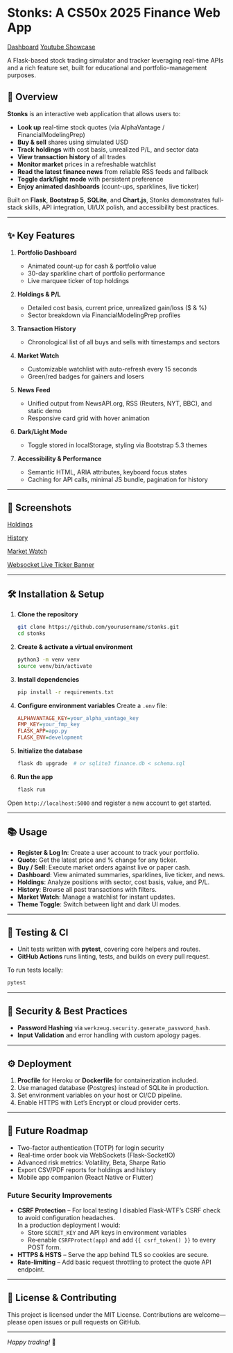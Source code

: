 # Stonks: A CS50x 2025 Finance Web App

[Dashboard](https://github.com/user-attachments/assets/35caeace-3dcb-4bb0-a4f6-fb2753b7c062)
[Youtube Showcase](https://youtu.be/SfRZAgzWW_Q)

A Flask-based stock trading simulator and tracker leveraging real-time APIs and a rich feature set, built for educational and portfolio-management purposes.

## 🚀 Overview

**Stonks** is an interactive web application that allows users to:

* **Look up** real-time stock quotes (via AlphaVantage / FinancialModelingPrep)
* **Buy & sell** shares using simulated USD
* **Track holdings** with cost basis, unrealized P/L, and sector data
* **View transaction history** of all trades
* **Monitor market** prices in a refreshable watchlist
* **Read the latest finance news** from reliable RSS feeds and fallback
* **Toggle dark/light mode** with persistent preference
* **Enjoy animated dashboards** (count-ups, sparklines, live ticker)

Built on **Flask**, **Bootstrap 5**, **SQLite**, and **Chart.js**, Stonks demonstrates full-stack skills, API integration, UI/UX polish, and accessibility best practices.

---

## ✨ Key Features

1. **Portfolio Dashboard**

   * Animated count-up for cash & portfolio value
   * 30-day sparkline chart of portfolio performance
   * Live marquee ticker of top holdings
2. **Holdings & P/L**

   * Detailed cost basis, current price, unrealized gain/loss (\$ & %)
   * Sector breakdown via FinancialModelingPrep profiles
3. **Transaction History**

   * Chronological list of all buys and sells with timestamps and sectors
4. **Market Watch**

   * Customizable watchlist with auto-refresh every 15 seconds
   * Green/red badges for gainers and losers
5. **News Feed**

   * Unified output from NewsAPI.org, RSS (Reuters, NYT, BBC), and static demo
   * Responsive card grid with hover animation
6. **Dark/Light Mode**

   * Toggle stored in localStorage, styling via Bootstrap 5.3 themes
7. **Accessibility & Performance**

   * Semantic HTML, ARIA attributes, keyboard focus states
   * Caching for API calls, minimal JS bundle, pagination for history

---

## 📸 Screenshots

[Holdings](https://github.com/user-attachments/assets/e08c54c9-c073-4b85-a6e0-1421e07c02be)

[History](https://github.com/user-attachments/assets/fc57ad39-f7d6-4e3c-a72c-bb51aa657eed)

[Market Watch](https://github.com/user-attachments/assets/cf551b2f-397f-4630-b14b-9a26c6fd5db3)

[Websocket Live Ticker Banner](https://github.com/user-attachments/assets/e9bf0a2a-f426-42d3-8c5a-609ec82a262d)

---

## 🛠️ Installation & Setup

1. **Clone the repository**

   ```bash
   git clone https://github.com/yourusername/stonks.git
   cd stonks
   ```
2. **Create & activate a virtual environment**

   ```bash
   python3 -m venv venv
   source venv/bin/activate
   ```
3. **Install dependencies**

   ```bash
   pip install -r requirements.txt
   ```
4. **Configure environment variables**
   Create a `.env` file:

   ```ini
   ALPHAVANTAGE_KEY=your_alpha_vantage_key
   FMP_KEY=your_fmp_key
   FLASK_APP=app.py
   FLASK_ENV=development
   ```
5. **Initialize the database**

   ```bash
   flask db upgrade  # or sqlite3 finance.db < schema.sql
   ```
6. **Run the app**

   ```bash
   flask run
   ```

Open `http://localhost:5000` and register a new account to get started.

---

## 📚 Usage

* **Register & Log In**: Create a user account to track your portfolio.
* **Quote**: Get the latest price and % change for any ticker.
* **Buy / Sell**: Execute market orders against live or paper cash.
* **Dashboard**: View animated summaries, sparklines, live ticker, and news.
* **Holdings**: Analyze positions with sector, cost basis, value, and P/L.
* **History**: Browse all past transactions with filters.
* **Market Watch**: Manage a watchlist for instant updates.
* **Theme Toggle**: Switch between light and dark UI modes.

---

## 🧪 Testing & CI

* Unit tests written with **pytest**, covering core helpers and routes.
* **GitHub Actions** runs linting, tests, and builds on every pull request.

To run tests locally:

```bash
pytest
```

---

## 🔐 Security & Best Practices

* **Password Hashing** via `werkzeug.security.generate_password_hash`.
* **Input Validation** and error handling with custom apology pages.

---

## ⚙️ Deployment

1. **Procfile** for Heroku or **Dockerfile** for containerization included.
2. Use managed database (Postgres) instead of SQLite in production.
3. Set environment variables on your host or CI/CD pipeline.
4. Enable HTTPS with Let’s Encrypt or cloud provider certs.

---

## 🦆 Future Roadmap

* Two-factor authentication (TOTP) for login security
* Real-time order book via WebSockets (Flask-SocketIO)
* Advanced risk metrics: Volatility, Beta, Sharpe Ratio
* Export CSV/PDF reports for holdings and history
* Mobile app companion (React Native or Flutter)

### Future Security Improvements
* **CSRF Protection** – For local testing I disabled Flask‑WTF’s CSRF check to avoid configuration headaches.  
  In a production deployment I would:
  - Store `SECRET_KEY` and API keys in environment variables
  - Re‑enable `CSRFProtect(app)` and add `{{ csrf_token() }}` to every POST form.
* **HTTPS & HSTS** – Serve the app behind TLS so cookies are secure.
* **Rate‑limiting** – Add basic request throttling to protect the quote API endpoint.

---

## 📄 License & Contributing

This project is licensed under the MIT License. Contributions are welcome—please open issues or pull requests on GitHub.

---

*Happy trading!* 🚀



